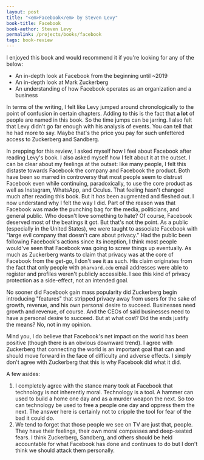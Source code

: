 ```yaml
---
layout: post
title: "<em>Facebook</em> by Steven Levy"
book-title: Facebook
book-author: Steven Levy
permalink: /projects/books/facebook
tags: book-review
---
```


I enjoyed this book and would recommend it if you're looking for any of the below:

- An in-depth look at Facebook from the beginning until ~2019
- An in-depth look at Mark Zuckerberg
- An understanding of how Facebook operates as an organization and a business

In terms of the writing, I felt like Levy jumped around chronologically to the point of confusion in certain chapters. Adding to this is the fact that **a lot** of people are named in this book. So the time jumps can be jarring. I also felt that Levy didn't go far enough with his analysis of events. You can tell that he had more to say. Maybe that's the price you pay for such unfettered access to Zuckerberg and Sandberg.

In prepping for this review, I asked myself how I feel about Facebook after reading Levy's book. I also asked myself how I felt about it at the outset. I can be clear about my feelings at the outset: like many people, I felt this distaste towards Facebook the company and Facebook the product. Both have been so marred in controversy that most people seem to distrust Facebook even while continuing, paradoxically, to use the core product as well as Instagram, WhatsApp, and Oculus. That feeling hasn't changed much after reading this book. But it _has_ been augmented and fleshed out. I now understand why I felt the way I did. Part of the reason was that Facebook was made the punching bag for the media, politicians, and general public. Who doesn't love something to hate? Of course, Facebook deserved most of the beatings it got. But that's not the point. As a public (especially in the United States), we were taught to associate Facebook with "large evil company that doesn't care about privacy." Had the public been following Facebook's actions since its inception, I think most people would've seen that Facebook was going to screw things up eventually. As much as Zuckerberg wants to claim that privacy was at the core of Facebook from the get-go, I don't see it as such. His claim originates from the fact that only people with `@harvard.edu` email addresses were able to register and profiles weren't publicly accessible. I see this kind of privacy protection as a side-effect, not an intended goal.

No sooner did Facebook gain mass popularity did Zuckerberg begin introducing "features" that stripped privacy away from users for the sake of growth, revenue, and his own personal desire to succeed. Businesses need growth and revenue, of course. And the CEOs of said businesses need to have a personal desire to succeed. But at what cost? Did the ends justify the means? No, not in my opinion.

Mind you, I do believe that Facebook's net impact on the world has been positive (though there is an obvious downward trend). I agree with Zuckerberg that connecting the world is an important goal that can and should move forward in the face of difficulty and adverse effects. I simply don't agree with Zuckerberg that this is why Facebook did what it did.

A few asides:

1. I completely agree with the stance many took at Facebook that technology is not inherently moral. Technology is a tool. A hammer can used to build a home one day and as a murder weapon the next. So too can technology be used to free a people one day and oppress them the next. The answer here is certainly not to cripple the tool for fear of the bad it could do.
2. We tend to forget that those people we see on TV are just that, people. They have their feelings, their own moral compasses and deep-seated fears. I think Zuckerberg, Sandberg, and others should be held accountable for what Facebook has done and continues to do but I don't think we should attack them personally.
